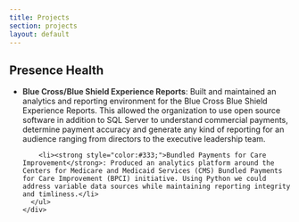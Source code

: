 ```yaml
---
title: Projects
section: projects
layout: default
---
```


<div class="hfeed">

  <!-- Presence Health -->
  <div class="hentry post project-batch-title">
    <h2>Presence Health</h2>
  </div>

  <div class="hentry post">
    <div class="entry-summary">
      <ul class="project-list">
        <li><strong style="color:#333;">Blue Cross/Blue Shield Experience Reports</strong>: Built and maintained an analytics and reporting environment for the Blue Cross Blue Shield Experience Reports. This allowed the organization to use open source software in addition to SQL Server to understand commercial payments, determine payment accuracy and generate any kind of reporting for an audience ranging from directors to the executive leadership team.</li>

        <li><strong style="color:#333;">Bundled Payments for Care Improvement</strong>: Produced an analytics platform around the Centers for Medicare and Medicaid Services (CMS) Bundled Payments for Care Improvement (BPCI) initiative. Using Python we could address variable data sources while maintaining reporting integrity and timliness.</li>
      </ul>
    </div>
  </div>


</div>
